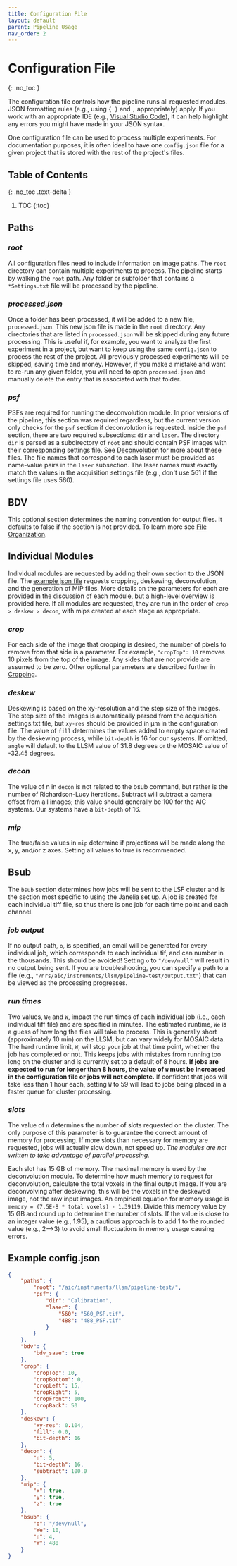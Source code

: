 ```yaml
---
title: Configuration File
layout: default
parent: Pipeline Usage
nav_order: 2
---
```


# Configuration File
{: .no_toc }

The configuration file controls how the pipeline runs all requested modules. JSON formatting rules (e.g., using `{ }` and `,` appropriately) apply. If you work with an appropriate IDE (e.g., [Visual Studio Code](https://code.visualstudio.com/)), it can help highlight any errors you might have made in your JSON syntax.

One configuration file can be used to process multiple experiments. For documentation purposes, it is often ideal to have one `config.json` file for a given project that is stored with the rest of the project's files.

## Table of Contents
{: .no_toc .text-delta }

1. TOC
{:toc}

## Paths

### _root_

All configuration files need to include information on image paths. The `root` directory can contain multiple experiments to process. The pipeline starts by walking the `root` path. Any folder or subfolder that contains a `*Settings.txt` file will be processed by the pipeline.

### _processed.json_
Once a folder has been processed, it will be added to a new file, `processed.json`. This new json file is made in the `root` directory. Any directories that are listed in `processed.json` will be skipped during any future processing. This is useful if, for example, you want to analyze the first experiment in a project, but want to keep using the same `config.json` to process the rest of the project. All previously processed experiments will be skipped, saving time and money.  However, if you make a mistake and want to re-run any given folder, you will need to open `processed.json` and manually delete the entry that is associated with that folder.

### _psf_
PSFs are required for running the deconvolution module. In prior versions of the pipeline, this section was required regardless, but the current version only checks for the `psf` section if deconvolution is requested. Inside the `psf` section, there are two required subsections: `dir` and `laser`.  The directory `dir` is parsed as a subdirectory of `root` and should contain PSF images with their corresponding settings file. See [Deconvolution](https://aicjanelia.github.io/LLSM/decon/decon.html) for more about these files. The file names that correspond to each laser must be provided as name-value pairs in the `laser` subsection. The laser names must exactly match the values in the acquisition settings file (e.g., don't use 561 if the settings file uses 560).

## BDV
This optional section determines the naming convention for output files. It defaults to false if the section is not provided. To learn more see [File Organization](https://aicjanelia.github.io/LLSM/pipeline/bdv_save.html).

## Individual Modules
Individual modules are requested by adding their own section to the JSON file.  The [example json file](#example-configjson) requests cropping, deskewing, deconvolution, and the generation of MIP files. More details on the parameters for each are provided in the discussion of each module, but a high-level overview is provided here.  If all modules are requested, they are run in the order of `crop > deskew > decon`, with mips created at each stage as appropriate.

### _crop_
For each side of the image that cropping is desired, the number of pixels to remove from that side is a parameter. For example, `"cropTop": 10` removes 10 pixels from the top of the image. Any sides that are not provide are assumed to be zero. Other optional parameters are described further in [Cropping]().

### _deskew_
Deskewing is based on the xy-resolution and the step size of the images. The step size of the images is automatically parsed from the acquisition settings.txt file, but `xy-res` should be provided in &#956;m in the configuration file. The value of `fill` determines the values added to empty space created by the deskewing process, while `bit-depth` is 16 for our systems. If omitted, `angle` will default to the LLSM value of 31.8 degrees or the MOSAIC value of -32.45 degrees.

### _decon_
The value of n in `decon` is not related to the bsub command, but rather is the number of Richardson-Lucy iterations. Subtract will subtract a camera offset from all images; this value should generally be 100 for the AIC systems. Our systems have a `bit-depth` of 16.

### _mip_
The true/false values in `mip` determine if projections will be made along the x, y, and/or z axes. Setting all values to true is recommended.

## Bsub
The `bsub` section determines how jobs will be sent to the LSF cluster and is the section most specific to using the Janelia set up. A job is created for each individual tiff file, so thus there is one job for each time point and each channel.

### _job output_
If no output path, `o`, is specified, an email will be generated for every individual job, which corresponds to each individual tif, and can number in the thousands. This should be avoided! Setting `o` to `"/dev/null"` will result in no output being sent. If you are troubleshooting, you can specify a path to a file (e.g., `"/nrs/aic/instruments/llsm/pipeline-test/output.txt"`) that can be viewed as the processing progresses.

### _run times_
Two values, `We` and `W`, impact the run times of each individual job (i.e., each individual tiff file) and are specified in minutes. The estimated runtime, `We` is a guess of how long the files will take to process. This is generally short (approximately 10 min) on the LLSM, but can vary widely for MOSAIC data. The hard runtime limit, `W`, will stop your job at that time point, whether the job has completed or not. This keeps jobs with mistakes from running too long on the cluster and is currently set to a default of 8 hours. **If jobs are expected to run for longer than 8 hours, the value of `W` must be increased in the configuration file or jobs will not complete.**  If confident that jobs will take less than 1 hour each, setting `W` to 59 will lead to jobs being placed in a faster queue for cluster processing.

### _slots_
The value of `n` determines the number of slots requested on the cluster. The only purpose of this parameter is to guarantee the correct amount of memory for processing. If more slots than necessary for memory are requested, jobs will actually slow down, not speed up. *The modules are not written to take advantage of parallel processing.*

Each slot has 15 GB of memory. The maximal memory is used by the deconvolution module. To determine how much memory to request for deconvolution, calculate the total voxels in the final output image. If you are deconvolving after deskewing, this will be the voxels in the deskewed image, not the raw input images. An empirical equation for memory usage is `memory = (7.5E-8 * total voxels) - 1.39119`. Divide this memory value by 15 GB and round up to determine the number of slots. If the value is close to an integer value (e.g., 1.95), a cautious approach is to add 1 to the rounded value (e.g., 2-->3) to avoid small fluctuations in memory usage causing errors.

## Example config.json

```json
{
    "paths": {
        "root": "/aic/instruments/llsm/pipeline-test/",
        "psf": {
            "dir": "Calibration",
            "laser": {
                "560": "560_PSF.tif",
                "488": "488_PSF.tif"
            }
        }
    },
    "bdv": {
        "bdv_save": true
    },
    "crop": {
        "cropTop": 10,
        "cropBottom": 0,
        "cropLeft": 15,
        "cropRight": 5,
        "cropFront": 100,
        "cropBack": 50
    },
    "deskew": {
        "xy-res": 0.104,
        "fill": 0.0,
        "bit-depth": 16
    },
    "decon": {
        "n": 5,
        "bit-depth": 16,
        "subtract": 100.0
    },
    "mip": {
        "x": true,
        "y": true,
        "z": true
    },
    "bsub": {
        "o": "/dev/null",
        "We": 10,
        "n": 4,
        "W": 480
    }
}
```